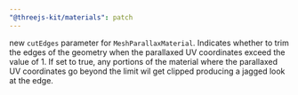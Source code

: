 ```yaml
---
"@threejs-kit/materials": patch
---
```


new `cutEdges` parameter for `MeshParallaxMaterial`. Indicates whether to trim the edges of the geometry when the parallaxed UV coordinates exceed the value of 1. If set to true, any portions of the material where the parallaxed UV coordinates go beyond the limit wil get clipped producing a jagged look at the edge.
